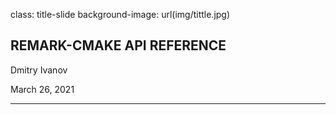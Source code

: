 class: title-slide
background-image: url(img/tittle.jpg)

## REMARK-CMAKE API REFERENCE

Dmitry Ivanov

March 26, 2021

---
